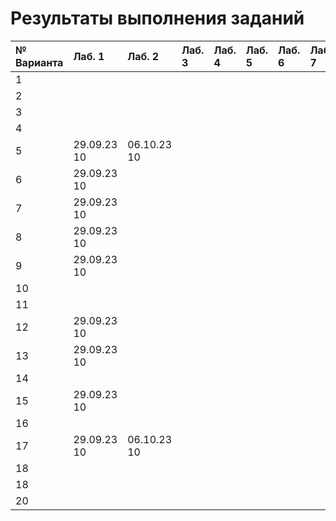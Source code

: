 # Результаты выполнения заданий

| № Варианта  | Лаб. 1      | Лаб. 2      | Лаб. 3      | Лаб. 4      | Лаб. 5      | Лаб. 6      | Лаб. 7      | Лаб. 8      | Проект      | Итого       | Тема проекта |
|:------------|:------------|:------------|:------------|:------------|:------------|:------------|:------------|:------------|:------------|:------------|:-------------|
|  1          |             |             |             |             |             |             |             |             |             | 0           |              |
|  2          |             |             |             |             |             |             |             |             |             | 0           |              |
|  3          |             |             |             |             |             |             |             |             |             | 0           |
|  4          |             |             |             |             |             |             |             |             |             | 0           |              |
|  5          | 29.09.23 10 | 06.10.23 10 |             |             |             |             |             |             |             | 20          |              |
|  6          | 29.09.23 10 |             |             |             |             |             |             |             |             | 10          |              |
|  7          | 29.09.23 10 |             |             |             |             |             |             |             |             | 10          |              |
|  8          | 29.09.23 10 |             |             |             |             |             |             |             |             | 10          |              |
|  9          | 29.09.23 10 |             |             |             |             |             |             |             |             | 10          |              |
| 10          |             |             |             |             |             |             |             |             |             | 0           |              |
| 11          |             |             |             |             |             |             |             |             |             | 0           |              |
| 12          | 29.09.23 10 |             |             |             |             |             |             |             |             | 10          |              |
| 13          | 29.09.23 10 |             |             |             |             |             |             |             |             | 10          |              |
| 14          |             |             |             |             |             |             |             |             |             | 0           |              |
| 15          | 29.09.23 10 |             |             |             |             |             |             |             |             | 10          |              |
| 16          |             |             |             |             |             |             |             |             |             | 0           |              |
| 17          | 29.09.23 10 | 06.10.23 10 |             |             |             |             |             |             |             | 20          |              |
| 18          |             |             |             |             |             |             |             |             |             | 0           |              |
| 18          |             |             |             |             |             |             |             |             |             | 0           |              |
| 20          |             |             |             |             |             |             |             |             |             | 0           |              |

